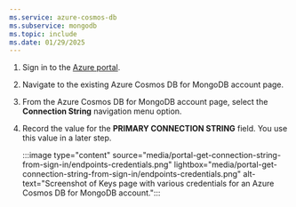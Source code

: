 ```yaml
---
ms.service: azure-cosmos-db
ms.subservice: mongodb
ms.topic: include
ms.date: 01/29/2025
---
```

1. Sign in to the [Azure portal](https://portal.azure.com).

1. Navigate to the existing Azure Cosmos DB for MongoDB account page.

1. From the Azure Cosmos DB for MongoDB account page, select the **Connection String** navigation menu option.

1. Record the value for the **PRIMARY CONNECTION STRING** field. You use this value in a later step.

   :::image type="content" source="media/portal-get-connection-string-from-sign-in/endpoints-credentials.png" lightbox="media/portal-get-connection-string-from-sign-in/endpoints-credentials.png" alt-text="Screenshot of Keys page with various credentials for an Azure Cosmos DB for MongoDB account.":::
